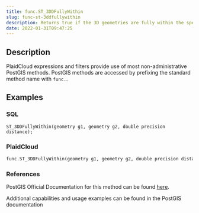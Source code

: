 ```yaml
---
title: func.ST_3DDFullyWithin
slug: func-st-3ddfullywithin
description: Returns true if the 3D geometries are fully within the specified distance of one another
date: 2022-01-31T09:47:25
---
```



## Description


PlaidCloud expressions and filters provide use of most non-administrative PostGIS methods. PostGIS methods are accessed by prefixing the standard method name with `func.`.



## Examples


### SQL



```
ST_3DDFullyWithin(geometry g1, geometry g2, double precision distance);
```


### PlaidCloud



```python
func.ST_3DDFullyWithin(geometry g1, geometry g2, double precision distance)
```


### References


PostGIS Official Documentation for this method can be found [here](https://postgis.net/docs/manual-3.1/ST_3DDFullyWithin.html).



Additional capabilities and usage examples can be found in the PostGIS documentation

